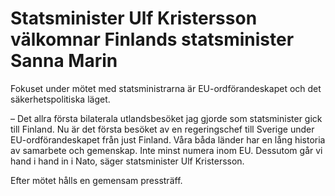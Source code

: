 # Statsminister Ulf Kristersson välkomnar Finlands statsminister Sanna Marin

Fokuset under mötet med statsministrarna är EU-ordförandeskapet och det säkerhetspolitiska läget.

– Det allra första bilaterala utlandsbesöket jag gjorde som statsminister gick till Finland. Nu är det första besöket av en regeringschef till Sverige under EU-ordförandeskapet från just Finland. Våra båda länder har en lång historia av samarbete och gemenskap. Inte minst numera inom EU. Dessutom går vi hand i hand in i Nato, säger statsminister Ulf Kristersson.

Efter mötet hålls en gemensam pressträff.
